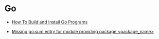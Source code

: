 # Go

- [How To Build and Install Go Programs](https://www.digitalocean.com/community/tutorials/how-to-build-and-install-go-programs)

- [Missing go.sum entry for module providing package <package_name>](https://stackoverflow.com/questions/67203641/missing-go-sum-entry-for-module-providing-package-package-name)
